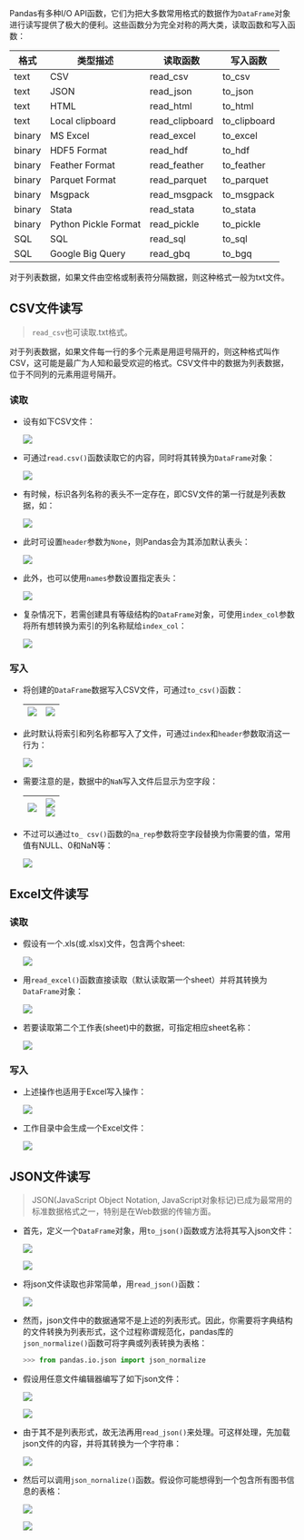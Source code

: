 Pandas有多种I/O API函数，它们为把大多数常用格式的数据作为`DataFrame`对象进行读写提供了极大的便利。这些函数分为完全对称的两大类，读取函数和写入函数：

| 格式   | 类型描述             | 读取函数       | 写入函数     |
| ------ | -------------------- | -------------- | ------------ |
| text   | CSV                  | read_csv       | to_csv       |
| text   | JSON                 | read_json      | to_json      |
| text   | HTML                 | read_html      | to_html      |
| text   | Local clipboard      | read_clipboard | to_clipboard |
| binary | MS Excel             | read_excel     | to_excel     |
| binary | HDF5 Format          | read_hdf       | to_hdf       |
| binary | Feather Format       | read_feather   | to_feather   |
| binary | Parquet Format       | read_parquet   | to_parquet   |
| binary | Msgpack              | read_msgpack   | to_msgpack   |
| binary | Stata                | read_stata     | to_stata     |
| binary | Python Pickle Format | read_pickle    | to_pickle    |
| SQL    | SQL                  | read_sql       | to_sql       |
| SQL    | Google Big Query     | read_gbq       | to_bgq       |

对于列表数据，如果文件由空格或制表符分隔数据，则这种格式一般为txt文件。

## CSV文件读写

> `read_csv`也可读取.txt格式。

对于列表数据，如果文件每一行的多个元素是用逗号隔开的，则这种格式叫作CSV，这可能是最广为人知和最受欢迎的格式。CSV文件中的数据为列表数据，位于不同列的元素用逗号隔开。

### 读取

- 设有如下CSV文件：

    ![](https://chua-n.gitee.io/blog-images/notebooks/Python/456.png)

- 可通过`read.csv()`函数读取它的内容，同时将其转换为`DataFrame`对象：

    ![](https://chua-n.gitee.io/blog-images/notebooks/Python/457.png)

- 有时候，标识各列名称的表头不一定存在，即CSV文件的第一行就是列表数据，如：

    ![](https://chua-n.gitee.io/blog-images/notebooks/Python/458.png)

- 此时可设置`header`参数为`None`，则Pandas会为其添加默认表头：

    ![](https://chua-n.gitee.io/blog-images/notebooks/Python/459.png)

- 此外，也可以使用`names`参数设置指定表头：

    ![](https://chua-n.gitee.io/blog-images/notebooks/Python/460.png)

- 复杂情况下，若需创建具有等级结构的`DataFrame`对象，可使用`index_col`参数将所有想转换为索引的列名称赋给`index_col`：

    ![](https://chua-n.gitee.io/blog-images/notebooks/Python/461.png)

### 写入

- 将创建的`DataFrame`数据写入CSV文件，可通过`to_csv()`函数：

    | ![](https://chua-n.gitee.io/blog-images/notebooks/Python/462.png) | ![](https://chua-n.gitee.io/blog-images/notebooks/Python/463.png) |
    | ---------------------------------------------------- | ---------------------------------------------------- |

- 此时默认将索引和列名称都写入了文件，可通过`index`和`header`参数取消这一行为：

    ![](https://chua-n.gitee.io/blog-images/notebooks/Python/464.png)

- 需要注意的是，数据中的`NaN`写入文件后显示为空字段：

    | ![](https://chua-n.gitee.io/blog-images/notebooks/Python/465.png) | ![](https://chua-n.gitee.io/blog-images/notebooks/Python/466-1.png)<br />![](https://chua-n.gitee.io/blog-images/notebooks/Python/466-2.png) |
    | ---------------------------------------------------- | ------------------------------------------------------------ |

    

- 不过可以通过`to_ csv()`函数的`na_rep`参数将空字段替换为你需要的值，常用值有NULL、0和NaN等：

    ![](https://chua-n.gitee.io/blog-images/notebooks/Python/467.png)

## Excel文件读写

### 读取

- 假设有一个.xls(或.xlsx)文件，包含两个sheet:

    ![](https://chua-n.gitee.io/blog-images/notebooks/Python/471.png)

- 用`read_excel()`函数直接读取（默认读取第一个sheet）并将其转换为`DataFrame`对象：

    ![](https://chua-n.gitee.io/blog-images/notebooks/Python/472.png)

- 若要读取第二个工作表(sheet)中的数据，可指定相应sheet名称：

    ![](https://chua-n.gitee.io/blog-images/notebooks/Python/473.png)

### 写入

- 上述操作也适用于Excel写入操作：

    ![](https://chua-n.gitee.io/blog-images/notebooks/Python/474.png)

- 工作目录中会生成一个Excel文件：

    ![](https://chua-n.gitee.io/blog-images/notebooks/Python/475.png)

## JSON文件读写

> JSON(JavaScript Object Notation, JavaScript对象标记)已成为最常用的标准数据格式之一，特别是在Web数据的传输方面。

- 首先，定义一个`DataFrame`对象，用`to_json()`函数或方法将其写入json文件：

    ![](https://chua-n.gitee.io/blog-images/notebooks/Python/476.png)

    ![](https://chua-n.gitee.io/blog-images/notebooks/Python/477.png)

- 将json文件读取也非常简单，用`read_json()`函数：

    ![](https://chua-n.gitee.io/blog-images/notebooks/Python/478.png)

- 然而，json文件中的数据通常不是上述的列表形式。因此，你需要将字典结构的文件转换为列表形式，这个过程称谓规范化，pandas库的`json_normalize()`函数可将字典或列表转换为表格：

    ```python
    >>> from pandas.io.json import json_normalize
    ```

- 假设用任意文件编辑器编写了如下json文件：

    ![](https://chua-n.gitee.io/blog-images/notebooks/Python/479-1.png)

    ![](https://chua-n.gitee.io/blog-images/notebooks/Python/479-2.png)

- 由于其不是列表形式，故无法再用`read_json()`来处理。可这样处理，先加载json文件的内容，并将其转换为一个字符串：

    ![](https://chua-n.gitee.io/blog-images/notebooks/Python/480.png)

- 然后可以调用`json_nornalize()`函数。假设你可能想得到一个包含所有图书信息的表格：

    ![](https://chua-n.gitee.io/blog-images/notebooks/Python/481.png)

    ![](https://chua-n.gitee.io/blog-images/notebooks/Python/482.png)